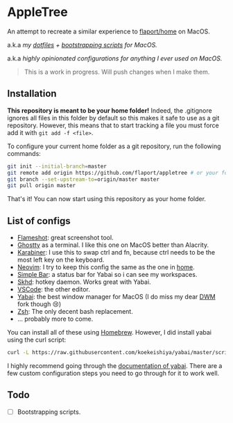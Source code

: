 # AppleTree

An attempt to recreate a similar experience to
[flaport/home](https://github.com/flaport/home) on MacOS.

a.k.a _my [dotfiles](#list-of-configs) + [bootstrapping scripts](#todo) for MacOS._

a.k.a _highly opinionated configurations for anything I ever used on MacOS._

> This is a work in progress. Will push changes when I make them.

## Installation
**This repository is meant to be your home folder!** Indeed, the .gitignore ignores all
files in this folder by default so this makes it safe to use as a git repository.
However, this means that to start tracking a file you must force add it with
`git add -f <file>`.

To configure your current home folder as a git repository, run the following commands:

```bash
git init --initial-branch=master
git remote add origin https://github.com/flaport/appletree # or your fork
git branch --set-upstream-to=origin/master master
git pull origin master
```

That's it! You can now start using this repository as your home folder.

## List of configs
- [Flameshot](https://github.com/flameshot-org/flameshot): great screenshot tool.
- [Ghostty](https://github.com/ghostty-org/ghostty) as a terminal. I like this one on MacOS better than Alacrity.
- [Karabiner](https://github.com/pqrs-org/Karabiner-Elements): I use this to swap ctrl and fn, because ctrl needs to be the most left key on the keyboard.
- [Neovim](https://github.com/neovim/neovim): I try to keep this config the same as the one in [home](https://github.com/flaport/home).
- [Simple Bar](https://github.com/Jean-Tinland/simple-bar): a status bar for Yabai so i can see my workspaces.
- [Skhd](https://github.com/koekeishiya/skhd): hotkey daemon. Works great with Yabai.
- [VSCode](https://github.com/microsoft/vscode): the other editor.
- [Yabai](https://github.com/koekeishiya/yabai): the best window manager for MacOS (I do miss my dear [DWM](https://github.com/flaport/dwm) fork though 😢)
- [Zsh](https://github.com/zsh-users/zsh): The only decent bash replacement.
- ... probably more to come.

You can install all of these using [Homebrew](https://brew.sh/). However, I did install
yabai using the curl script:

```bash
curl -L https://raw.githubusercontent.com/koekeishiya/yabai/master/scripts/install.sh | sudo sh /dev/stdin
```

I highly recommend going through the [documentation of
yabai](https://github.com/koekeishiya/yabai/wiki). There are a few custom
configuration steps you need to go through for it to work well.

## Todo

- [ ] Bootstrapping scripts.

